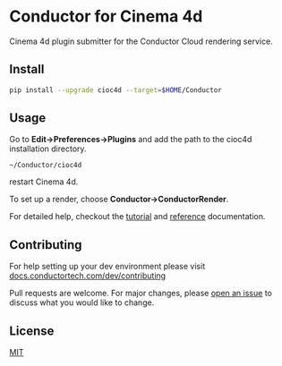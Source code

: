 # Conductor for Cinema 4d

Cinema 4d plugin submitter for the Conductor Cloud rendering service.

## Install

```bash
pip install --upgrade cioc4d --target=$HOME/Conductor
```

## Usage

Go to **Edit->Preferences->Plugins** and add the path to the cioc4d installation directory. 

```
~/Conductor/cioc4d
```

restart Cinema 4d.

To set up a render, choose **Conductor->ConductorRender**. 

For detailed help, checkout the [tutorial](docs.conductortech.com/tutorials/c4d) and [reference](docs.conductortech.com/reference/c4d) documentation.

## Contributing

For help setting up your dev environment please visit [docs.conductortech.com/dev/contributing](docs.conductortech.com/dev/contributing)

Pull requests are welcome. For major changes, please [open an issue](https://github.com/AtomicConductor/conductor-maya/issues) to discuss what you would like to change.

## License
[MIT](https://choosealicense.com/licenses/mit)
